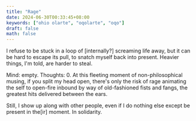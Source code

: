 ```yaml
---
title: "Rage"
date: 2024-06-30T00:33:45+08:00
keywords: ["ohio olarte", "oqolarte", "oqo"]
draft: false
math: false
---
```


I refuse to be stuck in a loop of [internally?] screaming life away,
but it can be hard to escape its pull, to snatch myself back into
present. Heavier things, I'm told, are harder to steal.

Mind: empty. Thoughts: 0. At this fleeting moment of non-philosophical
musing, if you split my head open, there's only the risk of rage
animating the self to open-fire inbound by way of old-fashioned fists
and fangs, the greatest hits delivered between the ears.

Still, I show up along with other people, even if I do nothing else
except be present in the[ir] moment. In solidarity.
